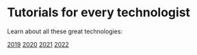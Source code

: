 
# Tutorials for every technologist

Learn about all these great technologies:

[2019](./2019/index.md)
[2020](./2020/index.md)
[2021](./2021/index.md)
[2022](./2022/index.md)